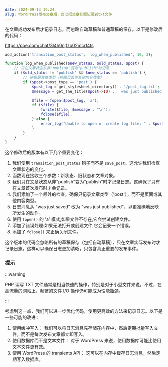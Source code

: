 ```yaml
---
date: 2024-09-13 19:24
slug: WordPress发布文章后，自动把文章标题记录到txt文件
---
```




在文章成功发布后才记录日志，而忽略自动草稿和普通草稿的保存。以下是修改后的代码：

<!-- truncate -->

https://poe.com/chat/3l4h0njfzo02mcrf4ts

```php
add_action('transition_post_status', 'log_when_published', 10, 3);

function log_when_published($new_status, $old_status, $post) {
    // 只在文章状态从非"publish"变为"publish"时记录
    if ($old_status != 'publish' && $new_status == 'publish') {
        // 确保是文章类型（排除页面等其他内容类型）
        if ($post->post_type == 'post') {
            $post_log = get_stylesheet_directory() . '/post_log.txt';
            $message = get_the_title($post->ID) . ' was just published!';

            $file = fopen($post_log, 'a');
            if ($file) {
                fwrite($file, $message . "\n");
                fclose($file);
            } else {
                error_log("Unable to open or create log file: " . $post_log);
            }
        }
    }
}
```

这个修改后的版本有以下几个重要变化：

1. 我们使用 `transition_post_status` 钩子而不是 `save_post`。这允许我们检查文章状态的变化。
2. 函数现在接收三个参数：新状态、旧状态和文章对象。
3. 我们只在文章状态从非"publish"变为"publish"时才记录日志。这确保了只有在文章首次发布时才会记录。
4. 我们添加了一个额外的检查，确保只记录文章类型（'post'），而不是页面或其他内容类型。
5. 日志消息从 "was just saved" 改为 "was just published"，以更准确地反映所发生的动作。
6. 使用 `fopen()` 的 'a' 模式,如果文件不存在,它会尝试创建文件。
7. 添加了错误处理:如果无法打开或创建文件,它会记录一个错误。
8. 添加了 `fclose()` 来正确关闭文件。

这个版本的代码会忽略所有的草稿保存（包括自动草稿），只在文章实际发布时才记录日志。这样可以确保日志更加清晰，只包含真正重要的发布事件。

### 提示

:::warning

PHP 读写 TXT 文件通常是相当快速的操作，特别是对于小型文件来说。不过，在高流量的网站上，频繁的文件 I/O 操作仍可能成为性能瓶颈。

:::

考虑到这一点，我们可以进一步优化代码，使用更高效的方法来记录日志。以下是一些可能的改进：

1. 使用缓冲写入：
   我们可以将日志消息先存储在内存中，然后定期批量写入文件，而不是每次发布文章都立即写入。
2. 使用数据库而不是文本文件：
   对于 WordPress 来说，使用数据库可能比使用文本文件更有效。
3. 使用 WordPress 的 transients API：
   这可以在内存中缓存日志消息，然后定期写入数据库。
